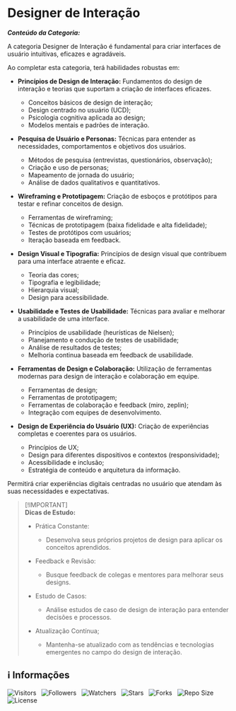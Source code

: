 <!-- Título -->
# Designer de Interação

***Conteúdo da Categoria:***

A categoria Designer de Interação é fundamental para criar interfaces de usuário intuitivas, eficazes e agradáveis.

Ao completar esta categoria, terá habilidades robustas em:

* **Princípios de Design de Interação:** Fundamentos do design de interação e teorias que suportam a criação de interfaces eficazes.
  * Conceitos básicos de design de interação;
  * Design centrado no usuário (UCD);
  * Psicologia cognitiva aplicada ao design;
  * Modelos mentais e padrões de interação.

* **Pesquisa de Usuário e Personas:** Técnicas para entender as necessidades, comportamentos e objetivos dos usuários.
  * Métodos de pesquisa (entrevistas, questionários, observação);
  * Criação e uso de personas;
  * Mapeamento de jornada do usuário;
  * Análise de dados qualitativos e quantitativos.

* **Wireframing e Prototipagem:** Criação de esboços e protótipos para testar e refinar conceitos de design.
  * Ferramentas de wireframing;
  * Técnicas de prototipagem (baixa fidelidade e alta fidelidade);
  * Testes de protótipos com usuários;
  * Iteração baseada em feedback.

* **Design Visual e Tipografia:** Princípios de design visual que contribuem para uma interface atraente e eficaz.
  * Teoria das cores;
  * Tipografia e legibilidade;
  * Hierarquia visual;
  * Design para acessibilidade.

* **Usabilidade e Testes de Usabilidade:** Técnicas para avaliar e melhorar a usabilidade de uma interface.
  * Princípios de usabilidade (heurísticas de Nielsen);
  * Planejamento e condução de testes de usabilidade;
  * Análise de resultados de testes;
  * Melhoria continua baseada em feedback de usabilidade.

* **Ferramentas de Design e Colaboração:** Utilização de ferramentas modernas para design de interação e colaboração em equipe.
  * Ferramentas de design;
  * Ferramentas de prototipagem;
  * Ferramentas de colaboração e feedback (miro, zeplin);
  * Integração com equipes de desenvolvimento.

* **Design de Experiência do Usuário (UX):** Criação de experiências completas e coerentes para os usuários.
  * Princípios de UX;
  * Design para diferentes dispositivos e contextos (responsividade);
  * Acessibilidade e inclusão;
  * Estratégia de conteúdo e arquitetura da informação.

Permitirá criar experiências digitais centradas no usuário que atendam às suas necessidades e expectativas.

> [!IMPORTANT]\
> **Dicas de Estudo:**
>
> * Prática Constante:
>   * Desenvolva seus próprios projetos de design para aplicar os conceitos aprendidos.
>
> * Feedback e Revisão:
>   * Busque feedback de colegas e mentores para melhorar seus designs.
>
> * Estudo de Casos:
>   * Análise estudos de caso de design de interação para entender decisões e processos.
>
> * Atualização Contínua;
>   * Mantenha-se atualizado com as tendências e tecnologias emergentes no campo do design de interação.

<!-- Informações -->
## &#8505; Informações

![Visitors](https://api.visitorbadge.io/api/visitors?path=Devsgeeknerd%2Fcat-des-int&label=Visitantes&labelColor=%23700070&labelStyle=none&countColor=%23000fff&style=plastic&color=%23ffffff "Total de Visitantes")
&nbsp;
![Followers](https://img.shields.io/github/followers/Devsgeeknerd?style=p&label=Seguidores&labelColor=800080&color=000fff "Total de Seguidores")
&nbsp;
![Watchers](https://img.shields.io/github/watchers/Devsgeeknerd/cat-des-int?style=p&label=Observadores&labelColor=800080&color=000fff "Total de Observadores")
&nbsp;
![Stars](https://img.shields.io/github/stars/Devsgeeknerd/cat-des-int?style=p&label=Estrelas&labelColor=800080&color=000fff "Total de Estrelas")
&nbsp;
![Forks](https://img.shields.io/github/forks/Devsgeeknerd/cat-des-int?style=p&label=Bifurcações&labelColor=800080&color=000fff "Total de Bifurcações")
&nbsp;
![Repo Size](https://img.shields.io/github/repo-size/Devsgeeknerd/cat-des-int?style=p&label=Tamanho&labelColor=800080&color=000fff "Tamanho do Repositório")
&nbsp;
![License](https://img.shields.io/github/license/Devsgeeknerd/cat-des-int?style=p&label=Licença&labelColor=800080&color=000fff "Licença do Repositório")
